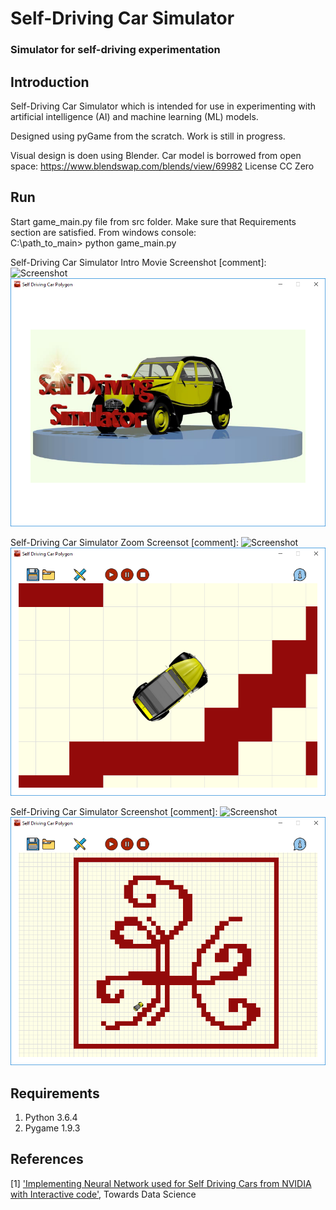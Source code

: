 # Self-Driving Car Simulator
### Simulator for self-driving experimentation

## Introduction
Self-Driving Car Simulator which is intended for use in experimenting with artificial intelligence (AI)
and machine learning (ML) models.

Designed using pyGame from the scratch. Work is still in progress.

Visual design is doen using Blender.
Car model is borrowed from open space: https://www.blendswap.com/blends/view/69982 License CC Zero


## Run

Start game_main.py file from src folder. Make sure that Requirements section are satisfied.
From windows console:  
C:\path_to_main> python game_main.py

Self-Driving Car Simulator Intro Movie Screenshot
[comment]: ![Screenshot](file://media/SelfDrivingCarScreenshot0.png)
![Screenshot](media/SelfDrivingCarScreenshot0.png)

Self-Driving Car Simulator Zoom Screensot
[comment]: ![Screenshot](file://media/SelfDrivingCarScreenshot1.png)
![Screenshot](media/SelfDrivingCarScreenshot1.png)

Self-Driving Car Simulator Screenshot
[comment]: ![Screenshot](file://media/SelfDrivingCarScreenshot2.png)
![Screenshot](media/SelfDrivingCarScreenshot2.png)

## Requirements

1. Python 3.6.4
2. Pygame 1.9.3


## References
[1] ['Implementing Neural Network used for Self Driving Cars from NVIDIA with Interactive code'](https://towardsdatascience.com/implementing-neural-network-used-for-self-driving-cars-from-nvidia-with-interactive-code-manual-aa6780bc70f4), Towards Data Science

